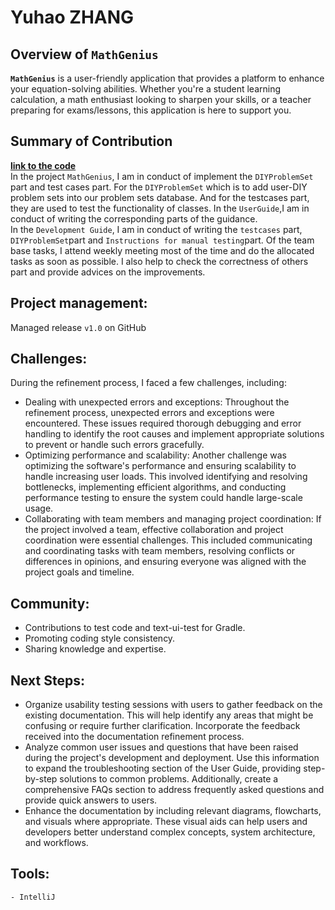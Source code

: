 # Yuhao ZHANG

## Overview of `MathGenius`
**`MathGenius`** is a user-friendly application that provides a platform to enhance your equation-solving abilities. Whether you're a student learning calculation, a math enthusiast looking to sharpen your skills, or a teacher preparing for exams/lessons, this application is here to support you.

## Summary of Contribution
[**link to the code**](https://nus-cs2113-ay2324s2.github.io/tp-dashboard/?search=celineyaa&breakdown=true&sort=groupTitle%20dsc&sortWithin=title&since=2024-02-23&timeframe=commit&mergegroup=&groupSelect=groupByRepos&checkedFileTypes=docs~functional-code~test-code~other)   
In the project `MathGenius`, I am in conduct of implement the `DIYProblemSet` part and test cases part. For the `DIYProblemSet` which is to add user-DIY problem sets into our problem sets database. And for the testcases part, they are used to test the functionality of classes.
In the `UserGuide`,I am in conduct of writing the corresponding parts of the guidance.    
In the `Development Guide`, I am in conduct of writing the `testcases` part, `DIYProblemSet`part and `Instructions for manual testing`part. 
Of the team base tasks, I attend weekly meeting most of the time and do the allocated tasks as soon as possible.
I also help to check the correctness of others part and provide advices on the improvements.

## Project management:
Managed release `v1.0` on GitHub  

## Challenges:
During the refinement process, I faced a few challenges, including:
- Dealing with unexpected errors and exceptions: Throughout the refinement process, unexpected errors and exceptions were encountered. These issues required thorough debugging and error handling to identify the root causes and implement appropriate solutions to prevent or handle such errors gracefully.
- Optimizing performance and scalability: Another challenge was optimizing the software's performance and ensuring scalability to handle increasing user loads. This involved identifying and resolving bottlenecks, implementing efficient algorithms, and conducting performance testing to ensure the system could handle large-scale usage.
- Collaborating with team members and managing project coordination: If the project involved a team, effective collaboration and project coordination were essential challenges. This included communicating and coordinating tasks with team members, resolving conflicts or differences in opinions, and ensuring everyone was aligned with the project goals and timeline.

## Community:
- Contributions to test code and text-ui-test for Gradle.
- Promoting coding style consistency.
- Sharing knowledge and expertise.

## Next Steps:
- Organize usability testing sessions with users to gather feedback on the existing documentation. This will help identify any areas that might be confusing or require further clarification. Incorporate the feedback received into the documentation refinement process.
- Analyze common user issues and questions that have been raised during the project's development and deployment. Use this information to expand the troubleshooting section of the User Guide, providing step-by-step solutions to common problems. Additionally, create a comprehensive FAQs section to address frequently asked questions and provide quick answers to users.
- Enhance the documentation by including relevant diagrams, flowcharts, and visuals where appropriate. These visual aids can help users and developers better understand complex concepts, system architecture, and workflows.

## Tools:
    - IntelliJ

